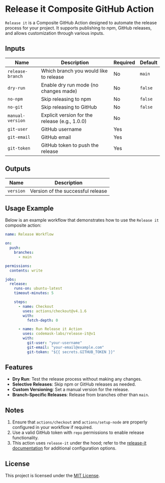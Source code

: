 # Release it Composite GitHub Action

`Release it` is a Composite GitHub Action designed to automate the release process for your project. It supports publishing to npm, GitHub releases, and allows customization through various inputs.

## Inputs

| Name             | Description                                    | Required | Default |
| ---------------- | ---------------------------------------------- | -------- | ------- |
| `release-branch` | Which branch you would like to release         | No       | `main`  |
| `dry-run`        | Enable dry run mode (no changes made)          | No       | `false` |
| `no-npm`         | Skip releasing to npm                          | No       | `false` |
| `no-git`         | Skip releasing to GitHub                       | No       | `false` |
| `manual-version` | Explicit version for the release (e.g., 1.0.0) | No       |         |
| `git-user`       | GitHub username                                | Yes      |         |
| `git-email`      | GitHub email                                   | Yes      |         |
| `git-token`      | GitHub token to push the release               | Yes      |         |

## Outputs

| Name      | Description                       |
| --------- | --------------------------------- |
| `version` | Version of the successful release |

## Usage Example

Below is an example workflow that demonstrates how to use the `Release it` composite action:

```yaml
name: Release Workflow

on:
  push:
    branches:
      - main

permissions:
  contents: write

jobs:
  release:
    runs-on: ubuntu-latest
    timeout-minutes: 5

    steps:
      - name: Checkout
        uses: actions/checkout@v4.1.6
        with:
          fetch-depth: 0

      - name: Run Release it Action
        uses: codemask-labs/release-it@v1
        with:
          git-user: "your-username"
          git-email: "your-email@example.com"
          git-token: "${{ secrets.GITHUB_TOKEN }}"
```

## Features

- **Dry Run**: Test the release process without making any changes.
- **Selective Releases**: Skip npm or GitHub releases as needed.
- **Custom Versioning**: Set a manual version for the release.
- **Branch-Specific Releases**: Release from branches other than `main`.

## Notes

1. Ensure that `actions/checkout` and `actions/setup-node` are properly configured in your workflow if required.
2. Use a valid GitHub token with `repo` permissions to enable release functionality.
3. This action uses `release-it` under the hood; refer to the [release-it documentation](https://github.com/release-it/release-it) for additional configuration options.

## License

This project is licensed under the [MIT License](LICENSE).

